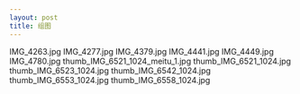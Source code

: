 ```yaml
---
layout: post
title: 组图
---
```




IMG_4263.jpgIMG_4277.jpgIMG_4379.jpgIMG_4441.jpgIMG_4449.jpgIMG_4780.jpgthumb_IMG_6521_1024_meitu_1.jpgthumb_IMG_6521_1024.jpgthumb_IMG_6523_1024.jpgthumb_IMG_6542_1024.jpgthumb_IMG_6553_1024.jpgthumb_IMG_6558_1024.jpg